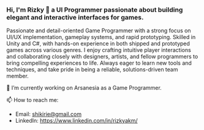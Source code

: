 ### Hi, I'm Rizky 👋 a UI Programmer passionate about building elegant and interactive interfaces for games.

Passionate and detail-oriented Game Programmer with a strong focus on UI/UX implementation, gameplay systems, and rapid prototyping. Skilled in Unity and C#, with hands-on experience in both shipped and prototyped games across various genres. I enjoy crafting intuitive player interactions and collaborating closely with designers, artists, and fellow programmers to bring compelling experiences to life. Always eager to learn new tools and techniques, and take pride in being a reliable, solutions-driven team member.

🔭 I’m currently working on Arsanesia as a Game Programmer.

📫 How to reach me: 
  - Email: shikirie@gmail.com
  - LinkedIn: https://www.linkedin.com/in/rizkyakm/

<!--
**shikirie/shikirie** is a ✨ _special_ ✨ repository because its `README.md` (this file) appears on your GitHub profile.

Here are some ideas to get you started:

- 🔭 I’m currently working on ...
- 🌱 I’m currently learning ...
- 👯 I’m looking to collaborate on ...
- 🤔 I’m looking for help with ...
- 💬 Ask me about ...
- 📫 How to reach me: ...
- 😄 Pronouns: ...
- ⚡ Fun fact: ...
-->
